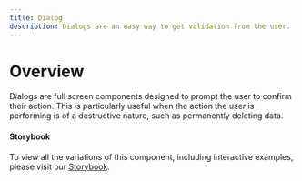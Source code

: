 ```yaml
---
title: Dialog
description: Dialogs are an easy way to get validation from the user.
---
```


# Overview

Dialogs are full screen components designed to prompt the user to confirm their action. This is particularly useful when the action the user is performing is of a destructive nature, such as permanently deleting data.


<framework-tabs></framework-tabs>

#### Storybook

To view all the variations of this component, including interactive examples, please visit our [Storybook](https://react-storybook.royalnavy.io/?selectedKind=Dialog&full=0&addons=0&stories=1&panelRight=0&addonPanel=storybook%2Factions%2Factions-panel&show-info=0&source=0).
